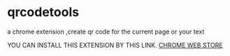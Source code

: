 # qrcodetools
a chrome extension ,create qr code for the current page or your text


[](./resources/preview.gif)


YOU CAN INSTALL THIS EXTENSION BY THIS LINK.
[CHROME WEB STORE](https://chrome.google.com/webstore/detail/qr-code-tools/ocbhppgblkpojkpebamblimobggeaobi)

